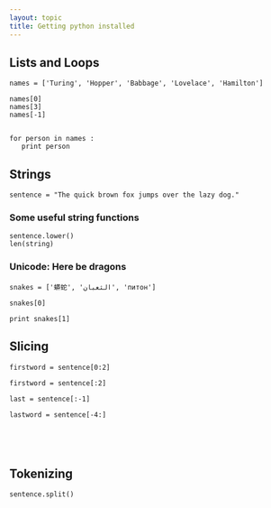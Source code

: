 ```yaml
---
layout: topic
title: Getting python installed
---
```






## Lists and Loops


~~~{.python}
names = ['Turing', 'Hopper', 'Babbage', 'Lovelace', 'Hamilton']
~~~


~~~{.python}
names[0]
names[3]
names[-1]
~~~


~~~{.python}

for person in names :
   print person

~~~


## Strings


~~~{.python}
sentence = "The quick brown fox jumps over the lazy dog."
~~~


### Some useful string functions

~~~{.python}
sentence.lower()
len(string)

~~~


### Unicode: Here be dragons

~~~{.python }
snakes = ['蟒蛇', 'الثعبان', 'питон']

snakes[0]

print snakes[1]
~~~

## Slicing

~~~{.python}
firstword = sentence[0:2]

firstword = sentence[:2]

last = sentence[:-1]

lastword = sentence[-4:]





~~~





## Tokenizing

~~~
sentence.split()



~~~
